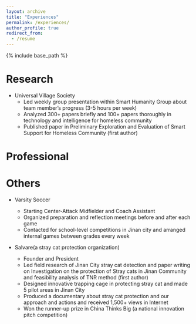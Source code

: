 ```yaml
---
layout: archive
title: "Experiences"
permalink: /experiences/
author_profile: true
redirect_from:
  - /resume
---
```


{% include base_path %}

Research
======
* Universal Village Society
  * Led weekly group presentation within Smart Humanity Group about team member’s progress (3-5 hours per week)
  * Analyzed 300+ papers briefly and 100+ papers thoroughly in technology and intelligence for homeless community
  * Published paper in Preliminary Exploration and Evaluation of Smart Support for Homeless Community (first author)

Professional
======

Others
======
* Varsity Soccer
  * Starting Center-Attack Midfielder and Coach Assistant
  * Organized preparation and reflection meetings before and after each game
  * Contacted for school-level competitions in Jinan city and arranged internal games between grades every week
 
* Salvare(a stray cat protection organization)
  * Founder and President
  * Led field research of Jinan City stray cat detection and paper writing on Investigation on the protection of Stray cats in Jinan Community and feasibility analysis of TNR method (first author)
  * Designed innovative trapping cage in protecting stray cat and made 5 pilot areas in Jinan City
  * Produced a documentary about stray cat protection and our approach and actions and received 1,500+ views in Internet
  * Won the runner-up prize in China Thinks Big (a national innovation pitch competition)

